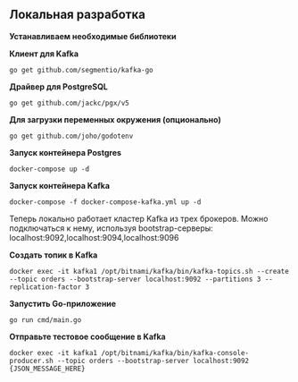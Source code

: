 ## Локальная разработка

**Устанавливаем необходимые библиотеки**

**Клиент для Kafka**

`go get github.com/segmentio/kafka-go`

**Драйвер для PostgreSQL**

`go get github.com/jackc/pgx/v5`

**Для загрузки переменных окружения (опционально)**

`go get github.com/joho/godotenv`

**Запуск контейнера Postgres**

`docker-compose up -d`

**Запуск контейнера Kafka**

`docker-compose -f docker-compose-kafka.yml up -d`

Теперь локально работает кластер Kafka из трех брокеров. Можно подключаться к нему, используя bootstrap-серверы: localhost:9092,localhost:9094,localhost:9096

**Создать топик в Kafka**

`docker exec -it kafka1 /opt/bitnami/kafka/bin/kafka-topics.sh --create --topic orders --bootstrap-server localhost:9092 --partitions 3 --replication-factor 3`

**Запустить Go-приложение**

`go run cmd/main.go`

**Отправьте тестовое сообщение в Kafka**

`docker exec -it kafka1 /opt/bitnami/kafka/bin/kafka-console-producer.sh --topic orders --bootstrap-server localhost:9092 {JSON_MESSAGE_HERE}`

